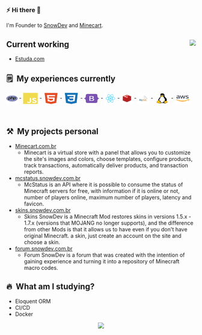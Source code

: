 ### ⚡ Hi there 👋

I'm Founder to <a href="https://snowdev.com.br">SnowDev</a> and <a href="https://minecart.com.br">Minecart</a>.

<div>
  <a  href="https://discord.snowdev.com.br"><img align="right" src="https://discordapp.com/api/guilds/451861943364616192/widget.png?style=banner4"/></a>

  ## Current working

  - [Estuda.com](https://estuda.com/)

  ## 🗒️&nbsp; My experiences currently

  <p align="left">
    <img align="center" alt="PHP" height="30" width="30" src="https://raw.githubusercontent.com/github/explore/80688e429a7d4ef2fca1e82350fe8e3517d3494d/topics/php/php.png" style="max-width:100%;">
    - <img align="center" alt="Javascript" height="30" width="40" src="https://raw.githubusercontent.com/devicons/devicon/master/icons/javascript/javascript-plain.svg" style="max-width:100%;">
    - <img align="center" alt="HTML5" height="30" width="40" src="https://raw.githubusercontent.com/devicons/devicon/master/icons/html5/html5-plain.svg" style="max-width:100%;">
    - <img align="center" alt="CSS3" height="30" width="40" src="https://raw.githubusercontent.com/devicons/devicon/master/icons/css3/css3-plain.svg" style="max-width:100%;">
    - <img align="center" alt="Bootstrap" height="30" width="40" src="https://raw.githubusercontent.com/devicons/devicon/master/icons/bootstrap/bootstrap-plain.svg" style="max-width:100%;">
    - <img align="center" alt="Tailwind" height="30" width="30" src="https://raw.githubusercontent.com/github/explore/80688e429a7d4ef2fca1e82350fe8e3517d3494d/topics/react/react.png" style="max-width:100%;">
    - <img align="center" alt="Redis" height="30" width="30" src="https://raw.githubusercontent.com/github/explore/80688e429a7d4ef2fca1e82350fe8e3517d3494d/topics/redis/redis.png" style="max-width:100%;">
    - <img align="center" alt="MySQL" height="30" width="30" src="https://raw.githubusercontent.com/github/explore/80688e429a7d4ef2fca1e82350fe8e3517d3494d/topics/mysql/mysql.png" style="max-width:100%;">
    - <img align="center" alt="Linux" height="30" width="40" src="https://raw.githubusercontent.com/github/explore/80688e429a7d4ef2fca1e82350fe8e3517d3494d/topics/linux/linux.png" style="max-width:100%;">
    - <img align="center" alt="AWS" height="30" width="40" src="https://raw.githubusercontent.com/github/explore/80688e429a7d4ef2fca1e82350fe8e3517d3494d/topics/aws/aws.png" style="max-width:100%;">
  </p>
  
  <br>

  ## ⚒️&nbsp; My projects personal

  - [Minecart.com.br](https://minecart.com.br/)
    - Minecart is a virtual store with a panel that allows you to customize the site's images and colors, choose templates, configure products, track transactions, automatically deliver products, and transaction reports.
  - [mcstatus.snowdev.com.br](https://mcstatus.snowdev.com.br/)
    - McStatus is an API where it is possible to consume the status of Minecraft servers for free, with information if it is online or not, number of players online, maximum number of players, latency and favicon.
  - [skins.snowdev.com.br](https://skins.snowdev.com.br/)
    - Skins SnowDev is a Minecraft Mod restores skins in versions 1.5.x - 1.7.x (versions that MOJANG no longer supports), and the difference from other Mods is that it allows us to have even if you don't have original Minecraft. a skin, just create an account on the site and choose a skin.
  - [forum.snowdev.com.br](https://forum.snowdev.com.br/)
    - Forum SnowDev is a forum that was created with the intention of gaining experience and turning it into a repository of Minecraft macro codes.

  ## 🔥&nbsp; What am I studying?
  
  - Eloquent ORM
  - CI/CD
  - Docker
</div>

<div>
  <p align="center">
    <a href="https://www.linkedin.com/in/brunocaiitano/">
      <img src="https://img.shields.io/badge/linkedin-%230077B5.svg?&style=for-the-badge&logo=linkedin&logoColor=white" />
    </a>
  </p>
</div>
